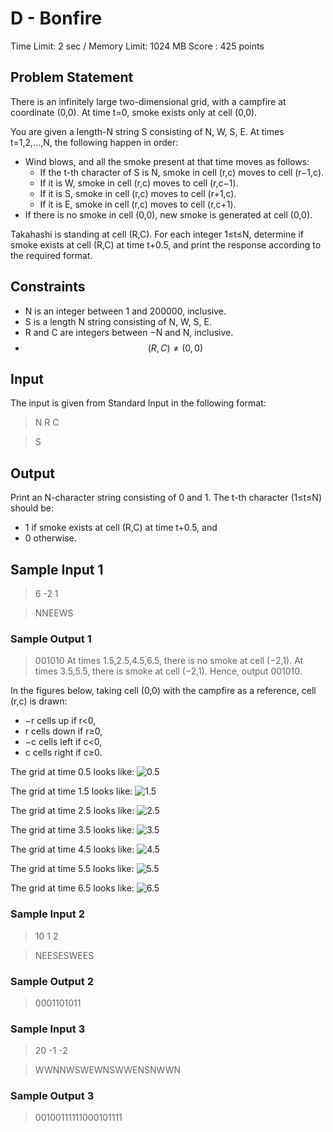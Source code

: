 # D - Bonfire

Time Limit: 2 sec / Memory Limit: 1024 MB
Score : 425 points


## Problem Statement
There is an infinitely large two-dimensional grid, with a campfire at coordinate (0,0).
At time t=0, smoke exists only at cell (0,0).

You are given a length-N string S consisting of N, W, S, E. At times t=1,2,…,N, the following happen in order:

* Wind blows, and all the smoke present at that time moves as follows:
    * If the t-th character of S is N, smoke in cell (r,c) moves to cell (r−1,c).
    * If it is W, smoke in cell (r,c) moves to cell (r,c−1).
    * If it is S, smoke in cell (r,c) moves to cell (r+1,c).
    * If it is E, smoke in cell (r,c) moves to cell (r,c+1).
* If there is no smoke in cell (0,0), new smoke is generated at cell (0,0).

Takahashi is standing at cell (R,C).
For each integer 1≤t≤N, determine if smoke exists at cell (R,C) at time t+0.5, and print the response according to the required format.

## Constraints
* N is an integer between 1 and 200000, inclusive.
* S is a length N string consisting of N, W, S, E. 
* R and C are integers between −N and N, inclusive.
* $$(R,C)\neq(0,0)$$


## Input
The input is given from Standard Input in the following format:
> N R C

> S


## Output
Print an N-character string consisting of 0 and 1.
The t-th character (1≤t≤N) should be:

* 1 if smoke exists at cell (R,C) at time t+0.5, and
* 0 otherwise.


## Sample Input 1
> 6 -2 1

> NNEEWS

### Sample Output 1
> 001010
At times 1.5,2.5,4.5,6.5, there is no smoke at cell (−2,1). At times 3.5,5.5, there is smoke at cell (−2,1).
Hence, output 001010.

In the figures below, taking cell (0,0) with the campfire as a reference, cell (r,c) is drawn:
* −r cells up if r<0,
* r cells down if r≥0,
* −c cells left if c<0,
* c cells right if c≥0.

The grid at time 0.5 looks like:
![0.5](./images/1.png)

The grid at time 1.5 looks like:
![1.5](./images/2.png)

The grid at time 2.5 looks like:
![2.5](./images/3.png)

The grid at time 3.5 looks like:
![3.5](./images/4.png)

The grid at time 4.5 looks like:
![4.5](./images/5.png)

The grid at time 5.5 looks like:
![5.5](./images/6.png)

The grid at time 6.5 looks like:
![6.5](./images/7.png)

### Sample Input 2
> 10 1 2

> NEESESWEES

### Sample Output 2
> 0001101011

### Sample Input 3
> 20 -1 -2

> WWNNWSWEWNSWWENSNWWN

### Sample Output 3
> 00100111111000101111
